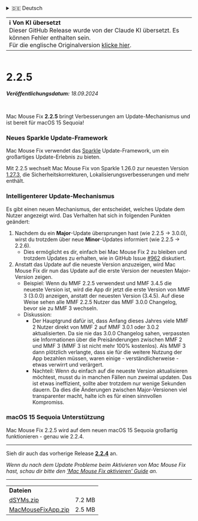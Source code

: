 <details>
<summary>🇩🇪 Deutsch</summary>

[🇬🇧 English (GitHub Release)](https://github.com/noah-nuebling/mac-mouse-fix/releases/tag/2.2.5)\
[🇦🇩 Català](https://redirect.macmousefix.com/?target=mmf-release&tag=2.2.5&locale=ca)\
**🇩🇪 Deutsch**\
[🇪🇸 Español](https://redirect.macmousefix.com/?target=mmf-release&tag=2.2.5&locale=es)\
[🇫🇷 Français](https://redirect.macmousefix.com/?target=mmf-release&tag=2.2.5&locale=fr)\
[🇮🇩 Indonesia](https://redirect.macmousefix.com/?target=mmf-release&tag=2.2.5&locale=id)\
[🇮🇹 Italiano](https://redirect.macmousefix.com/?target=mmf-release&tag=2.2.5&locale=it)\
[🇭🇺 Magyar](https://redirect.macmousefix.com/?target=mmf-release&tag=2.2.5&locale=hu)\
[🇳🇱 Nederlands](https://redirect.macmousefix.com/?target=mmf-release&tag=2.2.5&locale=nl)\
[🇵🇱 Polski](https://redirect.macmousefix.com/?target=mmf-release&tag=2.2.5&locale=pl)\
[🇧🇷 Português (Brasil)](https://redirect.macmousefix.com/?target=mmf-release&tag=2.2.5&locale=pt-BR)\
[🇵🇹 Português (Portugal)](https://redirect.macmousefix.com/?target=mmf-release&tag=2.2.5&locale=pt-PT)\
[🇷🇴 Română](https://redirect.macmousefix.com/?target=mmf-release&tag=2.2.5&locale=ro)\
[🇸🇪 Svenska](https://redirect.macmousefix.com/?target=mmf-release&tag=2.2.5&locale=sv)\
[🇻🇳 Tiếng Việt](https://redirect.macmousefix.com/?target=mmf-release&tag=2.2.5&locale=vi)\
[🇹🇷 Türkçe](https://redirect.macmousefix.com/?target=mmf-release&tag=2.2.5&locale=tr)\
[🇨🇿 Čeština](https://redirect.macmousefix.com/?target=mmf-release&tag=2.2.5&locale=cs)\
[🇬🇷 Ελληνικά](https://redirect.macmousefix.com/?target=mmf-release&tag=2.2.5&locale=el)\
[🇷🇺 Русский](https://redirect.macmousefix.com/?target=mmf-release&tag=2.2.5&locale=ru)\
[🇺🇦 Українська](https://redirect.macmousefix.com/?target=mmf-release&tag=2.2.5&locale=uk)\
[🇮🇱 עברית](https://redirect.macmousefix.com/?target=mmf-release&tag=2.2.5&locale=he)\
[🇸🇦 العربية](https://redirect.macmousefix.com/?target=mmf-release&tag=2.2.5&locale=ar)\
[🇮🇳 हिन्दी](https://redirect.macmousefix.com/?target=mmf-release&tag=2.2.5&locale=hi)\
[🇹🇭 ไทย](https://redirect.macmousefix.com/?target=mmf-release&tag=2.2.5&locale=th)\
[🇨🇳 中文 (简体)](https://redirect.macmousefix.com/?target=mmf-release&tag=2.2.5&locale=zh-Hans)\
[🇨🇳 中文 (繁體)](https://redirect.macmousefix.com/?target=mmf-release&tag=2.2.5&locale=zh-Hant)\
[🇭🇰 中文（香港)](https://redirect.macmousefix.com/?target=mmf-release&tag=2.2.5&locale=zh-HK)\
[🇯🇵 日本語](https://redirect.macmousefix.com/?target=mmf-release&tag=2.2.5&locale=ja)\
[🇰🇷 한국어](https://redirect.macmousefix.com/?target=mmf-release&tag=2.2.5&locale=ko)\
[Help translate Mac Mouse Fix to different languages!](https://github.com/noah-nuebling/mac-mouse-fix/discussions/731)
</details>
<table align=><td>
<b>ℹ️ Von KI übersetzt</b><br>
Dieser GitHub Release wurde von der Claude KI übersetzt. Es können Fehler enthalten sein.<br>
Für die englische Originalversion <a href="https://github.com/noah-nuebling/mac-mouse-fix/releases/tag/2.2.5">klicke hier</a>.
</td></table>

<table></table>

# 2.2.5
***Veröffentlichungsdatum:** 18.09.2024*

<br>

Mac Mouse Fix **2.2.5** bringt Verbesserungen am Update-Mechanismus und ist bereit für macOS 15 Sequoia!

### Neues Sparkle Update-Framework

Mac Mouse Fix verwendet das [Sparkle](https://sparkle-project.org/) Update-Framework, um ein großartiges Update-Erlebnis zu bieten.

Mit 2.2.5 wechselt Mac Mouse Fix von Sparkle 1.26.0 zur neuesten Version [1.27.3](https://github.com/sparkle-project/Sparkle/releases/tag/1.27.3), die Sicherheitskorrekturen, Lokalisierungsverbesserungen und mehr enthält.

### Intelligenterer Update-Mechanismus

Es gibt einen neuen Mechanismus, der entscheidet, welches Update dem Nutzer angezeigt wird. Das Verhalten hat sich in folgenden Punkten geändert:

1. Nachdem du ein **Major**-Update übersprungen hast (wie 2.2.5 -> 3.0.0), wirst du trotzdem über neue **Minor**-Updates informiert (wie 2.2.5 -> 2.2.6).
    - Dies ermöglicht es dir, einfach bei Mac Mouse Fix 2 zu bleiben und trotzdem Updates zu erhalten, wie in GitHub Issue [#962](https://github.com/noah-nuebling/mac-mouse-fix/issues/962) diskutiert.
2. Anstatt das Update auf die neueste Version anzuzeigen, wird Mac Mouse Fix dir nun das Update auf die erste Version der neuesten Major-Version zeigen.
    - Beispiel: Wenn du MMF 2.2.5 verwendest und MMF 3.4.5 die neueste Version ist, wird die App dir jetzt die erste Version von MMF 3 (3.0.0) anzeigen, anstatt der neuesten Version (3.4.5). Auf diese Weise sehen alle MMF 2.2.5 Nutzer das MMF 3.0.0 Changelog, bevor sie zu MMF 3 wechseln.
    - Diskussion:
        - Der Hauptgrund dafür ist, dass Anfang dieses Jahres viele MMF 2 Nutzer direkt von MMF 2 auf MMF 3.0.1 oder 3.0.2 aktualisierten. Da sie nie das 3.0.0 Changelog sahen, verpassten sie Informationen über die Preisänderungen zwischen MMF 2 und MMF 3 (MMF 3 ist nicht mehr 100% kostenlos). Als MMF 3 dann plötzlich verlangte, dass sie für die weitere Nutzung der App bezahlen müssen, waren einige - verständlicherweise - etwas verwirrt und verärgert.
        - Nachteil: Wenn du einfach auf die neueste Version aktualisieren möchtest, musst du in manchen Fällen nun zweimal updaten. Das ist etwas ineffizient, sollte aber trotzdem nur wenige Sekunden dauern. Da dies die Änderungen zwischen Major-Versionen viel transparenter macht, halte ich es für einen sinnvollen Kompromiss.

### macOS 15 Sequoia Unterstützung

Mac Mouse Fix 2.2.5 wird auf dem neuen macOS 15 Sequoia großartig funktionieren - genau wie 2.2.4.

---

Sieh dir auch das vorherige Release [**2.2.4**](https://redirect.macmousefix.com/?target=mmf-release&tag=2.2.4&locale=de) an.

*Wenn du nach dem Update Probleme beim Aktivieren von Mac Mouse Fix hast, schau dir bitte den ['Mac Mouse Fix aktivieren' Guide](https://github.com/noah-nuebling/mac-mouse-fix/discussions/861) an.*

---

<table align="start">
<tr>
    <td colspan=2>
        <b>Dateien</b>
    </td>
</tr>
<tr>
    <td><a href="https://github.com/noah-nuebling/mac-mouse-fix/releases/download/2.2.5/dSYMs.zip">dSYMs.zip</a></td>
    <td>7.2 MB</td>
</tr>
<tr>
    <td><a href="https://github.com/noah-nuebling/mac-mouse-fix/releases/download/2.2.5/MacMouseFixApp.zip">MacMouseFixApp.zip</a></td>
    <td>2.5 MB</td>
</tr>
</table>